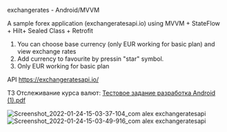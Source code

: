 exchangerates - Android/MVVM

A sample forex application (exchangeratesapi.io) using MVVM + StateFlow + Hilt+ Sealed Class + Retrofit

1) You can choose base currency (only EUR working for basic plan) and view exchange rates
2) Add currency to favourite by pressin "star" symbol.
3) Only EUR working for basic plan

API
https://exchangeratesapi.io/

ТЗ Отслеживание курса валют: 
[Тестовое задание разработка Android (1).pdf](https://github.com/tartalex2000/exchangerates/files/7932492/Android.1.pdf)


![Screenshot_2022-01-24-15-03-37-104_com alex exchangeratesapi](https://user-images.githubusercontent.com/97987792/150780821-b3c7aa0b-ac56-4b74-9d8f-c88f6e8b05eb.jpg)
![Screenshot_2022-01-24-15-03-49-916_com alex exchangeratesapi](https://user-images.githubusercontent.com/97987792/150780823-9766d133-3178-49fe-9af8-1d4c94c5bd60.jpg)
